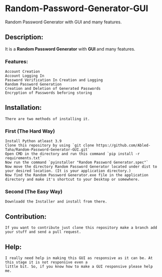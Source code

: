 # Random-Password-Generator-GUI
Random Password Generator with GUI and many features.

## Description:
   It is a **Random Password Generator** with **GUI** and many features.

### Features:
    Account Creation
    Account Logging In
    Password Verification In Creation and Logging
    Random Password Generation
    Creation and Deletion of Generated Passwords
    Encryption of Passwords beforing storing

## Installation:
	There are two methods of installing it.
	
### First (The Hard Way)
	Install Python atleast 3.9
	Clone this repository by using `git clone https://github.com/Abled-Taha/Random-Password-Generator-GUI.git`
	Open CMD in the directory and run this command `pip install -r requirements.txt`
	Now run the command `pyinstaller "Random Password Generator.spec"`
	Now move the directory Random Password Generator located under dist to your desired location. (It is your application directory.)
	Now find the Random Password Generator.exe file in the application directory and make it's shortcut to your Desktop or somewhere.
	
### Second (The Easy Way)
	Downloadd the Installer and install from there.

## Contribution:
	If you want to contribute just clone this repository make a branch add your stuff and send a pull request.
	
## Help:
	I really need help in making this GUI as responsive as it can be. At this stage it is not responsive even a 
    little bit. So, if you know how to make a GUI responsive please help me.
